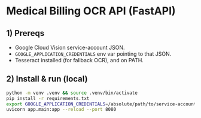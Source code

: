 # Medical Billing OCR API (FastAPI)

## 1) Prereqs
- Google Cloud Vision service-account JSON.
- `GOOGLE_APPLICATION_CREDENTIALS` env var pointing to that JSON.
- Tesseract installed (for fallback OCR), and on PATH.

## 2) Install & run (local)
```bash
python -m venv .venv && source .venv/bin/activate
pip install -r requirements.txt
export GOOGLE_APPLICATION_CREDENTIALS=/absolute/path/to/service-account.json
uvicorn app.main:app --reload --port 8080
